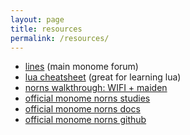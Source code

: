 ```yaml
---
layout: page
title: resources
permalink: /resources/
---
```


 - [lines](https://llllllll.co) (main monome forum)
 - [lua cheatsheet](https://devhints.io/lua) (great for learning lua)
 - [norns walkthrough: WIFI + maiden](https://vimeo.com/436460489)
 - [official monome norns studies](https://monome.org/docs/norns/study-1/)
 - [official monome norns docs](https://monome.org/docs/norns/)
 - [official monome norns github](https://github.com/monome/norns)
